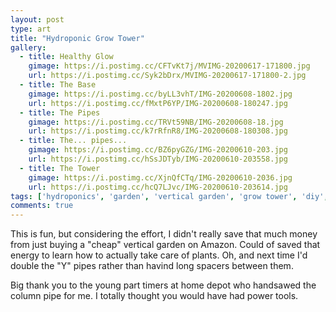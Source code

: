 ```yaml
---
layout: post
type: art
title: "Hydroponic Grow Tower"
gallery:
  - title: Healthy Glow
    gimage: https://i.postimg.cc/CFTvKt7j/MVIMG-20200617-171800.jpg
    url: https://i.postimg.cc/Syk2bDrx/MVIMG-20200617-171800-2.jpg
  - title: The Base
    gimage: https://i.postimg.cc/byLL3vhT/IMG-20200608-1802.jpg
    url: https://i.postimg.cc/fMxtP6YP/IMG-20200608-180247.jpg
  - title: The Pipes
    gimage: https://i.postimg.cc/TRVt59NB/IMG-20200608-18.jpg
    url: https://i.postimg.cc/k7rRfnR8/IMG-20200608-180308.jpg
  - title: The... pipes...
    gimage: https://i.postimg.cc/BZ6pyGZG/IMG-20200610-203.jpg
    url: https://i.postimg.cc/hSsJDTyb/IMG-20200610-203558.jpg
  - title: The Tower
    gimage: https://i.postimg.cc/XjnQfCTq/IMG-20200610-2036.jpg
    url: https://i.postimg.cc/hcQ7LJvc/IMG-20200610-203614.jpg
tags: ['hydroponics', 'garden', 'vertical garden', 'grow tower', 'diy', 'design', 'food', 'showcase']
comments: true
---
```

This is fun, but considering the effort, I didn't really save that much money from just buying a "cheap" vertical garden on Amazon.  Could of saved that energy to learn how to actually take care of plants.  Oh, and next time I'd double the "Y" pipes rather than havind long spacers between them.

Big thank you to the young part timers at home depot who handsawed the column pipe for me.  I totally thought you would have had power tools.

